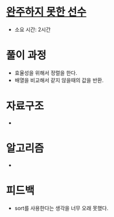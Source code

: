 # [완주하지 못한 선수](https://programmers.co.kr/learn/courses/30/lessons/42576)

- 소요 시간: 2시간

# 풀이 과정

- 효율성을 위해서 정렬을 한다.
- 배열을 비교해서 같지 않을때의 값을 반환.

# 자료구조

- 

# 알고리즘

- 

# 피드백

- sort를 사용한다는 생각을 너무 오래 못했다.